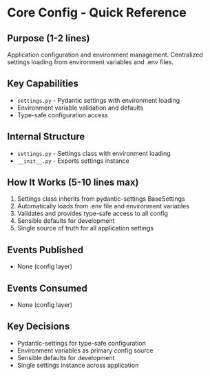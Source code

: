 # Core Config - Quick Reference

## Purpose (1-2 lines)
Application configuration and environment management.
Centralized settings loading from environment variables and .env files.

## Key Capabilities
- `settings.py` - Pydantic settings with environment loading
- Environment variable validation and defaults
- Type-safe configuration access

## Internal Structure
- `settings.py` - Settings class with environment loading
- `__init__.py` - Exports settings instance

## How It Works (5-10 lines max)
1. Settings class inherits from pydantic-settings BaseSettings
2. Automatically loads from .env file and environment variables
3. Validates and provides type-safe access to all config
4. Sensible defaults for development
5. Single source of truth for all application settings

## Events Published
- None (config layer)

## Events Consumed
- None (config layer)

## Key Decisions
- Pydantic-settings for type-safe configuration
- Environment variables as primary config source
- Sensible defaults for development
- Single settings instance across application 